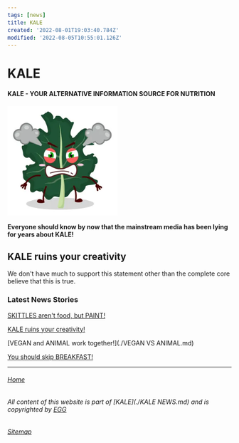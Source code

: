 ```yaml
---
tags: [news]
title: KALE
created: '2022-08-01T19:03:40.784Z'
modified: '2022-08-05T10:55:01.126Z'
---
```


# KALE

#### KALE - YOUR ALTERNATIVE INFORMATION SOURCE FOR NUTRITION

![KALE](./attachments/kale.png)

**Everyone should know by now that the mainstream media has been lying for years about KALE!**

## KALE ruins your creativity

We don't have much to support this statement other than the complete core believe that this is true.

### Latest News Stories
 [SKITTLES aren't food, but PAINT!](./SKITTLES.md)

 [KALE ruins your creativity!](./KALE.md)

 [VEGAN and ANIMAL work together!](./VEGAN VS ANIMAL.md)

 [You should skip BREAKFAST!](./BREAKFAST.md)

___

###### [Home](./index.md)

###### All content of this website is part of [KALE](./KALE NEWS.md) and is copyrighted by [EGG](./EGG.md)

###### [Sitemap](./Sitemap.md)
